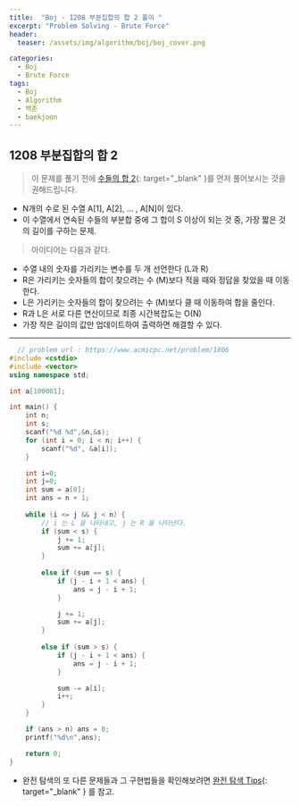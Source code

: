 ```yaml
---
title:  "Boj - 1208 부분집합의 합 2 풀이 "
excerpt: "Problem Solving - Brute Force"
header:
  teaser: /assets/img/algorithm/boj/boj_cover.png

categories:
  - Boj
  - Brute Force
tags:
  - Boj
  - Algorithm
  - 백준
  - baekjoon
---
```

## 1208 부분집합의 합 2

> 이 문제를 풀기 전에 [수들의 합 2](https://hyunjae-lee.github.io/boj/brute%20force/2003sol/){: target="_blank" }를 먼저 풀어보시는 것을 권해드립니다.

- N개의 수로 된 수열 A[1], A[2], ... , A[N]이 있다.
- 이 수열에서 연속된 수들의 부분합 중에 그 합이 S 이상이 되는 것 중, 가장 짧은 것의 길이를 구하는 문제.

> 아이디어는 다음과 같다.
  - 수열 내의 숫자를 가리키는 변수를 두 개 선언한다 (L과 R)
  - R은 가리키는 숫자들의 합이 찾으려는 수 (M)보다 적을 때와 정답을 찾았을 때 이동한다.
  - L은 가리키는 숫자들의 합이 찾으려는 수 (M)보다 클 때 이동하여 합을 줄인다. 
  - R과 L은 서로 다른 연산이므로 최종 시간복잡도는 O(N)
  - 가장 작은 길이의 값만 업데이트하여 출력하면 해결할 수 있다.

---

```cpp
  // problem url : https://www.acmicpc.net/problem/1806
#include <cstdio>
#include <vector>
using namespace std;

int a[100001];

int main() {
    int n;
    int s;
    scanf("%d %d",&n,&s);
    for (int i = 0; i < n; i++) {
        scanf("%d", &a[i]);
    }

    int i=0;
    int j=0;
    int sum = a[0];
    int ans = n + 1;
    
    while (i <= j && j < n) {
        // i 는 L 을 나타내고, j 는 R 을 나타낸다.
        if (sum < s) {
            j += 1;
            sum += a[j];
        } 
        
        else if (sum == s) {
            if (j - i + 1 < ans) {
                ans = j - i + 1;
            }

            j += 1;
            sum += a[j];
        } 
        
        else if (sum > s) {
            if (j - i + 1 < ans) {
                ans = j - i + 1;
            }

            sum -= a[i];
            i++;
        }
    }

    if (ans > n) ans = 0;
    printf("%d\n",ans);

    return 0;
}
```

- 완전 탐색의 또 다른 문제들과 그 구현법들을 확인해보려면 [완전 탐색 Tips](https://hyunjae-lee.github.io/problem%20solving/bruteforce/){: target="_blank" } 를 참고.